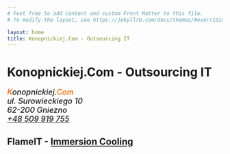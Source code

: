 ```yaml
---
# Feel free to add content and custom Front Matter to this file.
# To modify the layout, see https://jekyllrb.com/docs/themes/#overriding-theme-defaults

layout: home
title: Konopnickiej.Com - Outsourcing IT
---
```

# Konopnickiej.Com - Outsourcing IT

<address>
<p style="font-weight: 500; font-size: 18px"><span style="color: #ff6600;">K</span>onopnickiej.<span style="color: #ff6600;">Com</span><br />
ul. Surowieckiego 10<br/>
62-200 Gniezno<br/>
<a href="tel:+48509919755">+48 509 919 755</a>
</p>
</address>

## FlameIT - [Immersion Cooling](https://flameit.io)
